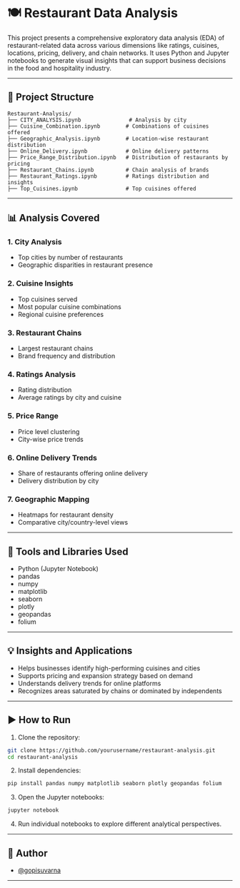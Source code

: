 # 🍽️ Restaurant Data Analysis 

This project presents a comprehensive exploratory data analysis (EDA) of restaurant-related data across various dimensions like ratings, cuisines, locations, pricing, delivery, and chain networks. It uses Python and Jupyter notebooks to generate visual insights that can support business decisions in the food and hospitality industry.

---

## 📁 Project Structure

```
Restaurant-Analysis/
├── CITY_ANALYSIS.ipynb               # Analysis by city
├── Cuisine_Combination.ipynb        # Combinations of cuisines offered
├── Geographic_Analysis.ipynb        # Location-wise restaurant distribution
├── Online_Delivery.ipynb            # Online delivery patterns
├── Price_Range_Distribution.ipynb   # Distribution of restaurants by pricing
├── Restaurant_Chains.ipynb          # Chain analysis of brands
├── Restaurant_Ratings.ipynb         # Ratings distribution and insights
├── Top_Cuisines.ipynb               # Top cuisines offered
```

---

## 📊 Analysis Covered

### 1. **City Analysis**
- Top cities by number of restaurants
- Geographic disparities in restaurant presence

### 2. **Cuisine Insights**
- Top cuisines served
- Most popular cuisine combinations
- Regional cuisine preferences

### 3. **Restaurant Chains**
- Largest restaurant chains
- Brand frequency and distribution

### 4. **Ratings Analysis**
- Rating distribution
- Average ratings by city and cuisine

### 5. **Price Range**
- Price level clustering
- City-wise price trends

### 6. **Online Delivery Trends**
- Share of restaurants offering online delivery
- Delivery distribution by city

### 7. **Geographic Mapping**
- Heatmaps for restaurant density
- Comparative city/country-level views

---

## 📌 Tools and Libraries Used

- Python (Jupyter Notebook)
- pandas
- numpy
- matplotlib
- seaborn
- plotly
- geopandas
- folium

---

## 💡 Insights and Applications

- Helps businesses identify high-performing cuisines and cities
- Supports pricing and expansion strategy based on demand
- Understands delivery trends for online platforms
- Recognizes areas saturated by chains or dominated by independents

---

## ▶️ How to Run

1. Clone the repository:
```bash
git clone https://github.com/yourusername/restaurant-analysis.git
cd restaurant-analysis
```

2. Install dependencies:
```bash
pip install pandas numpy matplotlib seaborn plotly geopandas folium
```

3. Open the Jupyter notebooks:
```bash
jupyter notebook
```

4. Run individual notebooks to explore different analytical perspectives.

---

## 👤 Author

- [@gopisuvarna](https://github.com/gopisuvarna)

---


